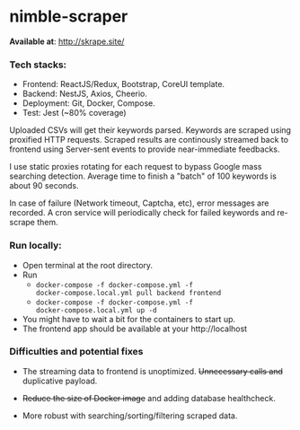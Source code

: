 # nimble-scraper
**Available at**: http://skrape.site/

### Tech stacks:
- Frontend: ReactJS/Redux, Bootstrap, CoreUI template.
- Backend: NestJS, Axios, Cheerio.
- Deployment: Git, Docker, Compose.
- Test: Jest (~80% coverage)

Uploaded CSVs will get their keywords parsed. Keywords are scraped using proxified HTTP requests. Scraped results are continously streamed back to frontend using Server-sent events to provide near-immediate feedbacks.

I use static proxies rotating for each request to bypass Google mass searching detection. Average time to finish a "batch" of 100 keywords is about 90 seconds.

In case of failure (Network timeout, Captcha, etc), error messages are recorded. A cron service will periodically check for failed keywords and re-scrape them.

### Run locally: 

- Open terminal at the root directory.
- Run 
    - <code>docker-compose -f docker-compose.yml -f docker-compose.local.yml pull backend frontend </code>
    - <code>docker-compose -f docker-compose.yml -f docker-compose.local.yml up -d </code>
- You might have to wait a bit for the containers to start up.
- The frontend app should be available at your http://localhost

### Difficulties and potential fixes
- The streaming data to frontend is unoptimized. ~~Unnecessary calls and~~ duplicative payload.

- ~~Reduce the size of Docker image~~ and adding database healthcheck.

- More robust with searching/sorting/filtering scraped data.